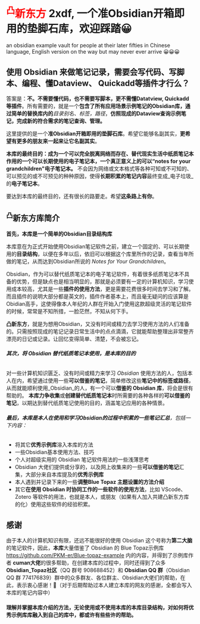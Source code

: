 # <font color="#ff0000">**<sup>凸</sup>新东方**</font> 2xdf, 一个准Obsidian开箱即用的垫脚石库，欢迎踩踏😀
an obsidian example vault for people at their later fifties in Chinese language, English version on the way but may never ever arrive 😀😀😀

## 使用 Obsidian 来做笔记记录，需要会写代码、写脚本、编程、懂Dataview、 Quickadd等插件才行么？

答案是：**不。不需要懂代码，也不需要写脚本，更不需懂Datatview, Quickadd等插件**。所有需要的，就是一个**包含了所有应用场景示例笔记的Obsidian库，通过简单的替换库内的**_目录别名、标签，路径_，**仿照现成的Dataview查询示例笔记，完成新的符合需求的笔记查询、管理。**

这里提供的是一个**准Obsidian开箱即用的垫脚石库**。希望它能够名副其实，**更希望有更多的朋友来一起来让它名副其实**。

**本库的最终目的：成为一个可以完全脱离网络而存在、替代现实生活中纸质笔记本作用的一个可以长期使用的电子笔记本，一个真正意义上的可以“notes for your grandchildren"电子笔记本。** 不会因为网络或文本格式等各种可知或不可知的、可以预见的或不可预见的种种原因，使得**长期积累的笔记内容**最终变成_电子垃圾_的**电子笔记本**。

要达到本库的最终目的，还有很长的路要走。希望**这条路上有你**。

## **<sup>凸</sup>新东方**库简介

**首先，本库是一个简单的Obsidian目录结构库**

本库意在为正式开始使用Obsidian笔记软件之前，建立一个固定的、可以长期使用的**目录结构**，以便在多年以后，依旧可以根据这个库里所作的记录，查看当年所做的笔记，从而达到Obsidian所说的 _Notes for Your Grandchildren_。

Obsidian，作为可以替代纸质笔记本的电子笔记软件，有着很多纸质笔记本不具备的优势，但是缺点也是相当明显的，那就是必须要有一定的计算机知识，学习使用成本较高，尤其是一些**插件的使用方法**，更是需要花费很多时间去学习和了解。而且插件的说明大部分都是英文的，插件作者基本上，而且毫无疑问的应该算是Obidian高手，这使得像本人年纪的人群在开始入门使用这款超级灵活的笔记软件的时候，常常是不知所措，一脸茫然，不知从何下手。

**凸新东方**，就是为想用Obsidian，又没有时间或精力去学习使用方法的人们准备的。只需按照现成的笔记记录日常生活中的点点滴滴，它就能帮助整理出非常整齐漂亮的日记或记录。让回忆变得简单、清楚，不会被忘记。

###### **其次，_将 Obsidian 替代纸质笔记本使用，是本库的目的_**
对一些计算机知识匮乏、没有时间或精力来学习 _Obsidian_ 使用方法的人，包括本人在内，希望通过使用一些**可以借鉴的笔记**，简单修改这些**笔记中的标签或路径**，从而就能顺利使用_Obsidian_的人，有一个可以**借鉴的 Obsidian 库**，将会是很有帮助的。
**本库力争收集**或**创建替代纸质笔记本**时所需要的各种各样的**可以借鉴的笔记**，以期达到替代纸质笔记使用的目的，涵盖笔记应用的各种情景。

###### **最后，本库是本人在使用和学习Obsidian的过程中积累的一些笔记汇总**，包括一下内容：
- 将其它**优秀示例库**溶入本库的方法
- 一些Obsidian基本使用方法、技巧
- 个人对超级实用的 Obsidian 笔记软件用法的一些浅薄思考
- Obsidian 大佬们提供或分享的，以及网上收集来的一些**可以借鉴的笔记**汇集，大部分来自本库提及的**优秀示例库**
- 本人遇到并记录下来的一些**调整Blue Topaz 主题设置的方法介绍**
- 其它**在使用 Obsidian 时协同工作的一些软件的使用方法**，比如 VScode、Zotero 等软件的用法，也就是本人，或朋友（如果有人加入共建凸新东方库的化）使用这些软件的经验积累。

## 感谢

由于本人的计算机知识有限，还远不能很好的使用 Obsidian 这个号称为**第二大脑**的笔记软件，因此，**本库**大量借鉴了 Obsidian 的 Blue Topaz示例库 https://github.com/PKM-er/Blue-topaz-example 内的内容，并得到了示例库作者 **cuman大佬**的很多帮助，在创建本库的过程中，同时还得到了众多 **Obsidian_Topaz社区**（QQ 群号 908688452）和 **Obsidian QQ 群**（Obsidian QQ 群 774176839）群中的众多群友、各位群主、Obsidian大佬们的帮助，在此，表示衷心感谢！🤝（对于后期帮助过本人建立本库的网友的感谢，全都会写入本库的笔记内容中）

#### 理解并掌握**本库介绍的方法**，无论**使用**或**不使用**本库的**本库目录结构**，对如何将**优秀示例库**库融入到**自己的库**中，都或许有些些许的帮助。 

